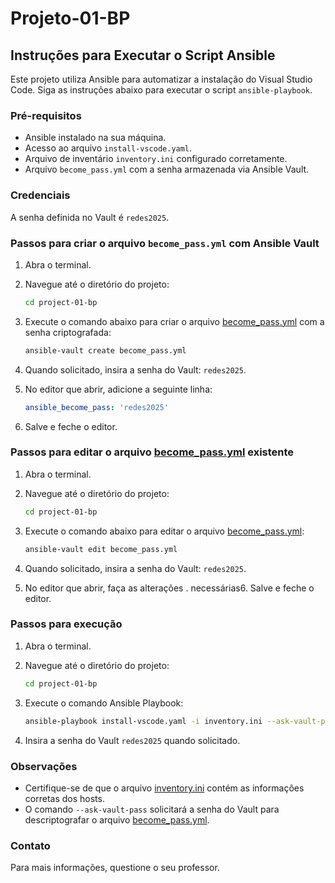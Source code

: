 # Projeto-01-BP

## Instruções para Executar o Script Ansible

Este projeto utiliza Ansible para automatizar a instalação do Visual Studio Code. Siga as instruções abaixo para executar o script `ansible-playbook`.

### Pré-requisitos

- Ansible instalado na sua máquina.
- Acesso ao arquivo `install-vscode.yaml`.
- Arquivo de inventário `inventory.ini` configurado corretamente.
- Arquivo `become_pass.yml` com a senha armazenada via Ansible Vault.

### Credenciais

A senha definida no Vault é `redes2025`.

### Passos para criar o arquivo `become_pass.yml` com Ansible Vault

1. Abra o terminal.
2. Navegue até o diretório do projeto:

    ```sh
    cd project-01-bp
    ```

3. Execute o comando abaixo para criar o arquivo [become_pass.yml](http://_vscodecontentref_/1) com a senha criptografada:

    ```sh
    ansible-vault create become_pass.yml
    ```

4. Quando solicitado, insira a senha do Vault: `redes2025`.
5. No editor que abrir, adicione a seguinte linha:

    ```yaml
    ansible_become_pass: 'redes2025'
    ```

6. Salve e feche o editor.

### Passos para editar o arquivo [become_pass.yml](http://_vscodecontentref_/2) existente

1. Abra o terminal.
2. Navegue até o diretório do projeto:

    ```sh
    cd project-01-bp
    ```

3. Execute o comando abaixo para editar o arquivo [become_pass.yml](http://_vscodecontentref_/3):

    ```sh
    ansible-vault edit become_pass.yml
    ```

4. Quando solicitado, insira a senha do Vault: `redes2025`.
5. No editor que abrir, faça as alterações .
necessárias6. Salve e feche o editor.

### Passos para execução

1. Abra o terminal.
2. Navegue até o diretório do projeto:

    ```sh
    cd project-01-bp
    ```

3. Execute o comando Ansible Playbook:

    ```sh
    ansible-playbook install-vscode.yaml -i inventory.ini --ask-vault-pass
    ```

4. Insira a senha do Vault `redes2025` quando solicitado.

### Observações

- Certifique-se de que o arquivo [inventory.ini](http://_vscodecontentref_/4) contém as informações corretas dos hosts.
- O comando `--ask-vault-pass` solicitará a senha do Vault para descriptografar o arquivo [become_pass.yml](http://_vscodecontentref_/5).

### Contato

Para mais informações, questione o seu professor.